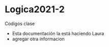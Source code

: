 # Logica2021-2
Codigos clase
* Esta documentación la está haciendo Laura
* agregar otra informacion
